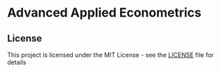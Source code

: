 # Advanced Applied Econometrics


## License
This project is licensed under the MIT License - see the [LICENSE](LICENSE) file for details
